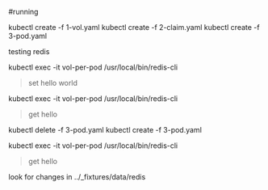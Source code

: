 
#running

kubectl create -f 1-vol.yaml
kubectl create -f 2-claim.yaml
kubectl create -f 3-pod.yaml

testing redis 

kubectl exec -it vol-per-pod /usr/local/bin/redis-cli
> set hello world

kubectl exec -it vol-per-pod /usr/local/bin/redis-cli
> get hello


kubectl delete -f 3-pod.yaml
kubectl create -f 3-pod.yaml

kubectl exec -it vol-per-pod /usr/local/bin/redis-cli
> get hello

look for changes in ../_fixtures/data/redis